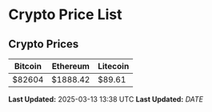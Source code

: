 # Crypto Price List

## Crypto Prices
| Bitcoin | Ethereum | Litecoin |
| ------- | -------- | -------- |
| $82604 | $1888.42 | $89.61 |
**Last Updated:** 2025-03-13 13:38 UTC
**Last Updated:** $DATE$
